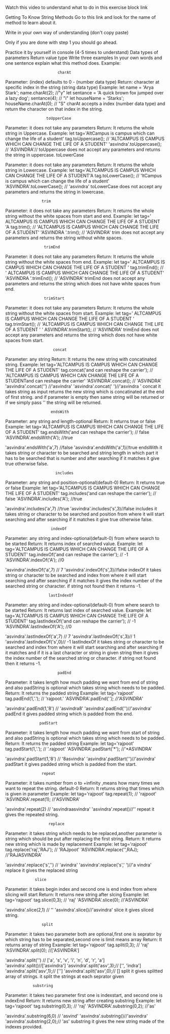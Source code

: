 Watch this video to understand what to do in this exercise block link

Getting To Know String Methods
Go to this link and look for the name of method to learn about it.

Write in your own way of understanding (don't copy paste)

Only if you are done with step 1 you should go ahead.

Practice it by yourself in console (4-5 times to understand)
Data types of parameters
Return value type
Write three examples
In your own words and one sentence explain what this method does.
Example:

                           charAt

Parameter: (index) defaults to 0 - (number data type)
Return: character at specific index in the string (string data type)
Example:
let name = 'Arya Stark';
name.charAt(2); //"y"
let sentance = 'A quick brown fox jumped over a lazy dog';
sentance(4); // "i"
let houseName = 'Starks';
houseName.charAt(0); // "S"
charAt accepts a index (number data type) and return the character on that index in the string.

                      toUpperCase

Parameter: it does not take any parameters
Return: It returns the whole string in Uppercase.
Example:
let tag='AltCampus is campus which can change the life of a student'
tag.toUppercase();
// 'ALTCAMPUS IS CAMPUS WHICH CAN CHANGE THE LIFE OF A STUDENT'
'asvindra'.toUppercase();
// 'ASVINDRA'//
toUppercase does not accept any parameters and returns the string in uppercase.
                toLowerCase

Parameter: it does not take any parameters
Return: It returns the whole string in Lowercase.
Example:
let tag='ALTCAMPUS IS CAMPUS WHICH CAN CHANGE THE LIFE OF A STUDENT'A
tag.toLowerCase();
// 'ltCampus is campus which can change the life of a student'
'ASVINDRA'.toLowerCase();
// 'asvindra'
toLowerCase does not accept any parameters and returns the string in lowercase.

                    trim

Parameter: it does not take any parameters
Return: It returns the whole string without the white spaces from start and end.
Example:
let tag=' ALTCAMPUS IS CAMPUS WHICH CAN CHANGE THE LIFE OF A STUDENT  'A
tag.trim();
// 'ALTCAMPUS IS CAMPUS WHICH CAN CHANGE THE LIFE OF A STUDENT'
'ASVINDRA '.trim();
// 'ASVINDRA'
trim does not accept any parameters and returns the string without white spaces.

                     trimEnd

Parameter: it does not take any parameters
Return: It returns the whole string without the white spaces from end.
Example:
let tag=' ALTCAMPUS IS CAMPUS WHICH CAN CHANGE THE LIFE OF A STUDENT  '
tag.trimEnd();
// ' ALTCAMPUS IS CAMPUS WHICH CAN CHANGE THE LIFE OF A STUDENT'
'ASVINDRA '.trimEnd();
// 'ASVINDRA'
trimEnd does not accept any parameters and returns the string which does not have white spaces from end.

                     trimStart

Parameter: it does not take any parameters
Return: It returns the whole string without the white spaces from start.
Example:
let tag=' ALTCAMPUS IS CAMPUS WHICH CAN CHANGE THE LIFE OF A STUDENT '
tag.trimStart();
// 'ALTCAMPUS IS CAMPUS WHICH CAN CHANGE THE LIFE OF A STUDENT '
' ASVINDRA'.trimStart();
// 'ASVINDRA'
trimEnd does not accept any parameters and returns the string which does not have white spaces from start.

                         concat

Parameter: any string
Return: It returns the new string with concatinated string.
Example:
let tag='ALTCAMPUS IS CAMPUS WHICH CAN CHANGE THE LIFE OF A STUDENT'
tag.concat('and can reshape the carrier');
// 'ALTCAMPUS IS CAMPUS WHICH CAN CHANGE THE LIFE OF A STUDENTand can reshape the carrier'
'ASVINDRA'.concat();
// 'ASVINDRA'
'asvindra'.concat('') //'asvindra'
'asvindra'.concat(' ')//'asvindra '
concat it takes string as input returns the new string which is concatinated at the end of first string. and if parameter is empty then same string will be returned or if we simply pass '' the string will be returned.

                        endsWith

Parameter: any string and length-optional
Return: It returns true or false
Example:
let tag='ALTCAMPUS IS CAMPUS WHICH CAN CHANGE THE LIFE OF A STUDENT'
tag.endsWith('and can reshape the carrier');
// false
'ASVINDRA'.endsWith('A'); //true

'asvindra'.endsWith('a',7) //false
'asvindra'.endsWith('a',1)//true
endsWith it takes string or character to be searched and string length in which part it has to be searched that is number and after searching if it matches it give true otherwise false.

                          includes

Parameter: any string and position-optional(default-0)
Return: It returns true or false
Example:
let tag='ALTCAMPUS IS CAMPUS WHICH CAN CHANGE THE LIFE OF A STUDENT'
tag.includes('and can reshape the carrier');
// false
'ASVINDRA'.includes('A'); //true

'asvindra'.includes('a',7) //true
'asvindra'.includes('s',3)//false
includes it takes string or character to be searched and position from where it will start searching and after searching if it matches it give true otherwise false.

                        indexOf

Parameter: any string and index-optional(default-0) from where search to be started
Return: It returns index of searched value.
Example:
let tag='ALTCAMPUS IS CAMPUS WHICH CAN CHANGE THE LIFE OF A STUDENT'
tag.indexOf('and can reshape the carrier');
// -1
'ASVINDRA'.indexOf('A'); //0

'asvindra'.indexOf('a',7) // 7
'asvindra'.indexOf('s',3)//false
indexOf it takes string or character to be searched and index from where it will start searching and after searching if it matches it gives the index number of the searched string or character. if string not found then it returns -1.

                       lastIndexOf

Parameter: any string and index-optional(default-0) from where search to be started
Return: It returns last index of searched value.
Example:
let tag='ALTCAMPUS IS CAMPUS WHICH CAN CHANGE THE LIFE OF A STUDENT'
tag.lastIndexOf('and can reshape the carrier');
// -1
'ASVINDRA'.lastIndexOf('A'); //0

'asvindra'.lastIndexOf('a',7) // 7
'asvindra'.lastIndexOf('s',3)// 1
'asvindra'.lastIndexOf('s',0)// -1
lastIndexOf it takes string or character to be searched and index from where it will start searching and after searching if it matches and if it is a last character or string in given string then it gives the index number of the searched string or character. if string not found then it returns -1.

                           padEnd

Parameter: it takes length how much padding we want from end of string and also padString is optional which takes string which needs to be padded.
Return: It returns the padded string
Example:
let tag='rajpoot'
tag.padEnd(1,'.');
// 'rajpoot.'
'ASVINDRA'.padEnd('*'); //'ASVINDRA*'

'asvindra'.padEnd(1,'8') // 'asvindra8'
'asvindra'.padEnd('')//'asvindra'
padEnd it gives padded string which is padded from the end.

                   padStart

Parameter: it takes length how much padding we want from start of string and also padString is optional which takes string which needs to be padded.
Return: It returns the padded string
Example:
let tag='rajpoot'
tag.padStart(1,'.');
// '.rajpoot'
'ASVINDRA'.padStart('*'); //'*ASVINDRA'

'asvindra'.padStart(1,'8') // '8asvindra'
'asvindra'.padStart('')//'asvindra'
padStart it gives padded string which is padded from the start.

                    repeat

Parameter: it takes number from o to +infinity ,means how many times we want to repeat the string. default-0
Return: It returns string that times which is given in parameter
Example:
let tag='rajpoot'
tag.repeat(1);
// 'rajpoot'
'ASVINDRA'.repeat(1); //'ASVINDRA'

'asvindra'.repeat(2) // 'asvindraasvindra'
'asvindra'.repeat()//''
repeat it gives the repeated string.

                       replace

Parameter: it takes string which needs to be replaced,another parameter is string which should be put after replacing the first string.
Return: It returns new string which is made by replacement
Example:
let tag='rajpoot'
tag.replace('raj','RAJ');
// 'RAJpoot'
'ASVINDRA'.replace('',RAJ); //'RAJASVINDRA'

'asvindra'.replace('s','') // 'avindra'
'asvindra'.replace('s',' ')//'a vindra'
replace it gives the replaced string

                 slice

Parameter: it takes begin index and second one is end index from where slicing will start
Return: It returns new string after slcing
Example:
let tag='rajpoot'
tag.slice(0,3);
// 'raj'
'ASVINDRA'.slice(0); //'ASVINDRA'

'asvindra'.slice(2,1) // ''
'asvindra'.slice()//'asvindra'
slice it gives sliced string.

                    split

Parameter: it takes two parameter both are optional,first one is seprator by which string has to be separated,second one is limit means array
Return: It returns array of string
Example:
let tag='rajpoot'
tag.split(0,3);
// 'raj'
'ASVINDRA'.split(0); //['ASVINDRA']

'asvindra'.split('') // ['a', 's', 'v', 'i', 'n', 'd', 'r', 'a']
'asvindra'.split()//['asvindra']
'asvindra'.split('asv',3);// ['', 'indra']
'asvindra'.split('asv',1);// ['']
'asvindra'.split('asv',0);// []
split it gives splitted array of strings. it split the strings at each seprator given

                substring
                
Parameter: it takes two parameter first one is indexstart, and second one is indexEnd
Return: It returns new string after creating substring
Example:
let tag='rajpoot'
tag.substring(0,3);
// 'raj'
'ASVINDRA'.substring(0,2); //'as'

'asvindra'.substring(6,0) // 'asvind'
'asvindra'.substring()//'asvindra'
'asvindra'.substring(2,0);// 'as'
substring it gives the new string made of the indexes provided.